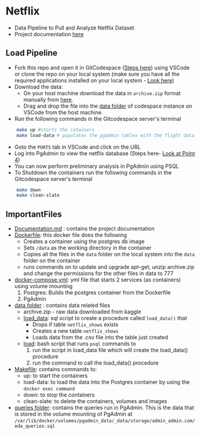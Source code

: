 # Netflix
* Data Pipeline to Pull and Analyze Netflix Dataset
* Project documentation [here](./Documentation.md)

## Load Pipeline
* Fork this repo and open it in GitCodespace ([Steps here](./Documentation.md#setting-up-git-codespace-instance)) using VSCode or clone the repo on your local system (make sure you have all the required applications installed on your local system - [Look here](./Documentation.md#application-installation))
*  Download the data:
    * On your host machine download the data in `archive.zip` format manually from [here](https://www.kaggle.com/datasets/shivamb/netflix-shows?resource=download).
    * Drag and drop the file into the [data folder](./data) of codespace instance on VSCode from the host machine.
* Run the following commands in the Gitcodespace server's terminal
```bash
    make up #starts the cotainers
    make load-data # populates the pgadmin tables with the flight data
```
* Goto the `PORTS` tab in VSCode and click on the URL
* Log into PgAdmin to view the netflix database (Steps here- [Look at Point 4](./Documentation.md#running-the-containers))
* You can now perform preliminary analysis in PgAdmin using PSQL
* To Shutdown the containers run the following commands in the Gitcodespace server's terminal
```bash
    make down
    make clean-slate
```

## ImportantFiles
* [Documentation.md](./Documentation.md) : contains the project documentation
* [Dockerfile](./Dockerfile): this docker file does the following
    * Creates a container using the postgres db image
    * Sets `/data` as the working directory in the container
    * Copies all the files in the `data` folder on the local system into the `data` folder on the container
    * runs commands on to update and upgrade apt-get, unzip archive.zip and change the permissions for the other files in data to 777
* [docker-compose.yml](./docker-compose.yml): yml file that starts 2 services (as containers) using volume mounting
    1. Postgres: Builds the postgres container from the Dockerfile
    2. PgAdmin  
* [data folder](./data/) : contains data related files
    * archive.zip - raw data downloaded from kaggle
    * [load_data](./data/load_data): sql script to create a procedure called `load_data()` that
        * Drops if table `netflix_shows` exists
        * Creates a new table `netflix_shows`
        * Loads data from the .csv file into the table just created
    * [load](./data/load): bash script that runs `psql` commands to
        1. run the script in load_data file which will create the load_data() procedure
        2. run the command to call the load_data() procedure
* [Makefile](./Makefile): contains commands to: 
    * up: to start the containers
    * load-data: to load the data into the Postgres container by using the `docker exec command`
    * down: to stop the containers
    * clean-slate: to delete the containers, volumes and images
* [queries folder](./queries/): contains the queries run in PgAdmin. This is the data that is stored in the volume mounting of PgAdmin at `/var/lib/docker/volumes/pgadmin_data/_data/storage/admin_admin.com/eda_queries.sql`       